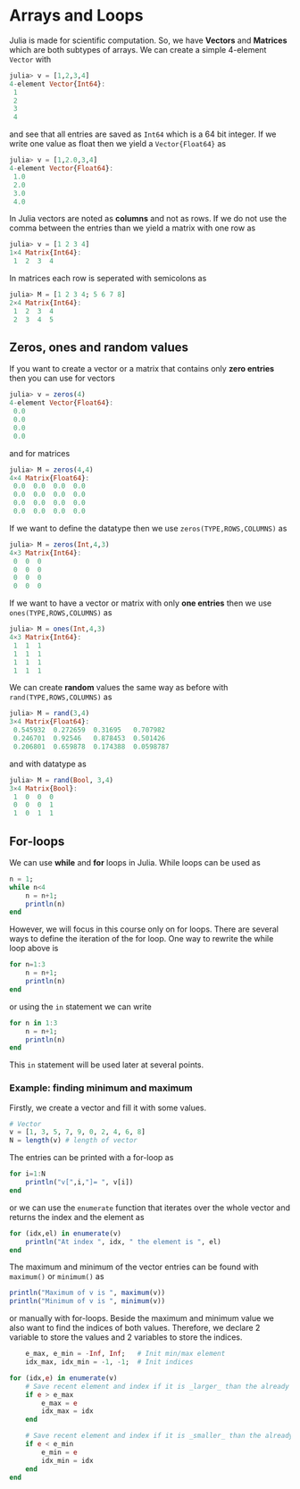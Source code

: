 # Arrays and Loops

Julia is made for scientific computation. So, we have **Vectors** and **Matrices** which are both subtypes of arrays. We can create a simple 4-element `Vector` with

```julia
julia> v = [1,2,3,4]
4-element Vector{Int64}:
 1
 2
 3
 4
```

and see that all entries are saved as `Int64` which is a 64 bit integer. If we write one value as float then we yield a `Vector{Float64}` as

```julia
julia> v = [1,2.0,3,4]
4-element Vector{Float64}:
 1.0
 2.0
 3.0
 4.0
```
In Julia vectors are noted as **columns** and not as rows. If we do not use the comma between the entries than we yield a matrix with one row as
```julia
julia> v = [1 2 3 4]
1×4 Matrix{Int64}:
 1  2  3  4
```
In matrices each row is seperated with semicolons as

```julia
julia> M = [1 2 3 4; 5 6 7 8]
2×4 Matrix{Int64}:
 1  2  3  4
 2  3  4  5
```

## Zeros, ones and random values

If you want to create a vector or a matrix that contains only **zero entries** then you can use for vectors
```julia
julia> v = zeros(4)
4-element Vector{Float64}:
 0.0
 0.0
 0.0
 0.0
```
and for matrices
```julia
julia> M = zeros(4,4)
4×4 Matrix{Float64}:
 0.0  0.0  0.0  0.0
 0.0  0.0  0.0  0.0
 0.0  0.0  0.0  0.0
 0.0  0.0  0.0  0.0
```

If we want to define the datatype then we use `zeros(TYPE,ROWS,COLUMNS)` as
```julia
julia> M = zeros(Int,4,3)
4×3 Matrix{Int64}:
 0  0  0
 0  0  0
 0  0  0
 0  0  0
```

If we want to have a vector or matrix with only **one entries** then we use `ones(TYPE,ROWS,COLUMNS)` as
```julia
julia> M = ones(Int,4,3)
4×3 Matrix{Int64}:
 1  1  1
 1  1  1
 1  1  1
 1  1  1
```

We can create **random** values the same way as before with `rand(TYPE,ROWS,COLUMNS)` as 

```julia
julia> M = rand(3,4)
3×4 Matrix{Float64}:
 0.545932  0.272659  0.31695   0.707982
 0.246701  0.92546   0.878453  0.501426
 0.206801  0.659878  0.174388  0.0598787
```
and with datatype as
```julia
julia> M = rand(Bool, 3,4)
3×4 Matrix{Bool}:
 1  0  0  0
 0  0  0  1
 1  0  1  1
```

## For-loops

We can use **while** and **for** loops in Julia. While loops can be used as
```julia
n = 1;
while n<4
    n = n+1;
    println(n)
end
```

However, we will focus in this course only on for loops. There are several ways to define the iteration of the for loop. One way to rewrite the while loop above is 
```julia
for n=1:3
    n = n+1;
    println(n)
end
```
or using the `in` statement we can write
```julia
for n in 1:3
    n = n+1;
    println(n)
end
```

This `in` statement will be used later at several points. 

### Example: finding minimum and maximum
Firstly, we create a vector and fill it with some values.

```julia
# Vector
v = [1, 3, 5, 7, 9, 0, 2, 4, 6, 8]
N = length(v) # length of vector
```

The entries can be printed with a for-loop as
```julia
for i=1:N
    println("v[",i,"]= ", v[i])
end
```

or we can use the `enumerate` function that iterates over the whole vector and returns the index and the element as
```julia
for (idx,el) in enumerate(v)
    println("At index ", idx, " the element is ", el)
end
```

The maximum and minimum of the vector entries can be found with `maximum()` or `minimum()` as
```julia
println("Maximum of v is ", maximum(v)) 
println("Minimum of v is ", minimum(v)) 
```
 or manually with for-loops. Beside the maximum and minimum value we also want to find the indices of both values. Therefore, we declare 2 variable to store the values and 2 variables to store the indices.

```julia
    e_max, e_min = -Inf, Inf;   # Init min/max element
    idx_max, idx_min = -1, -1;  # Init indices
``` 

```julia
for (idx,e) in enumerate(v)
    # Save recent element and index if it is _larger_ than the already stored one
    if e > e_max
        e_max = e
        idx_max = idx
    end

    # Save recent element and index if it is _smaller_ than the already stored one
    if e < e_min
        e_min = e
        idx_min = idx
    end
end
``` 
